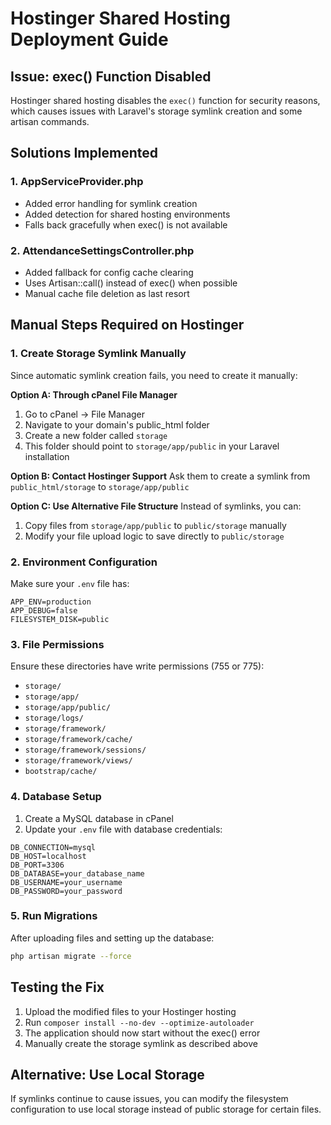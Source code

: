 # Hostinger Shared Hosting Deployment Guide

## Issue: exec() Function Disabled

Hostinger shared hosting disables the `exec()` function for security reasons, which causes issues with Laravel's storage symlink creation and some artisan commands.

## Solutions Implemented

### 1. AppServiceProvider.php
- Added error handling for symlink creation
- Added detection for shared hosting environments
- Falls back gracefully when exec() is not available

### 2. AttendanceSettingsController.php
- Added fallback for config cache clearing
- Uses Artisan::call() instead of exec() when possible
- Manual cache file deletion as last resort

## Manual Steps Required on Hostinger

### 1. Create Storage Symlink Manually
Since automatic symlink creation fails, you need to create it manually:

**Option A: Through cPanel File Manager**
1. Go to cPanel → File Manager
2. Navigate to your domain's public_html folder
3. Create a new folder called `storage`
4. This folder should point to `storage/app/public` in your Laravel installation

**Option B: Contact Hostinger Support**
Ask them to create a symlink from `public_html/storage` to `storage/app/public`

**Option C: Use Alternative File Structure**
Instead of symlinks, you can:
1. Copy files from `storage/app/public` to `public/storage` manually
2. Modify your file upload logic to save directly to `public/storage`

### 2. Environment Configuration
Make sure your `.env` file has:
```
APP_ENV=production
APP_DEBUG=false
FILESYSTEM_DISK=public
```

### 3. File Permissions
Ensure these directories have write permissions (755 or 775):
- `storage/`
- `storage/app/`
- `storage/app/public/`
- `storage/logs/`
- `storage/framework/`
- `storage/framework/cache/`
- `storage/framework/sessions/`
- `storage/framework/views/`
- `bootstrap/cache/`

### 4. Database Setup
1. Create a MySQL database in cPanel
2. Update your `.env` file with database credentials:
```
DB_CONNECTION=mysql
DB_HOST=localhost
DB_PORT=3306
DB_DATABASE=your_database_name
DB_USERNAME=your_username
DB_PASSWORD=your_password
```

### 5. Run Migrations
After uploading files and setting up the database:
```bash
php artisan migrate --force
```

## Testing the Fix
1. Upload the modified files to your Hostinger hosting
2. Run `composer install --no-dev --optimize-autoloader`
3. The application should now start without the exec() error
4. Manually create the storage symlink as described above

## Alternative: Use Local Storage
If symlinks continue to cause issues, you can modify the filesystem configuration to use local storage instead of public storage for certain files.